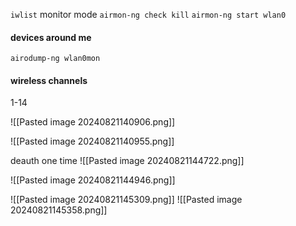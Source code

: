 `iwlist`
monitor mode
`airmon-ng check kill`
`airmon-ng start wlan0 `

#### devices around me
`airodump-ng wlan0mon`

#### wireless channels

1-14

![[Pasted image 20240821140906.png]]

![[Pasted image 20240821140955.png]]

deauth one time
![[Pasted image 20240821144722.png]]

![[Pasted image 20240821144946.png]]

![[Pasted image 20240821145309.png]]
![[Pasted image 20240821145358.png]]

